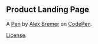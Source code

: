 Product Landing Page
--------------------


A [Pen](https://codepen.io/alex-bremer/pen/gOMLgmq) by [Alex Bremer](https://codepen.io/alex-bremer) on [CodePen](https://codepen.io).

[License](https://codepen.io/alex-bremer/pen/gOMLgmq/license).